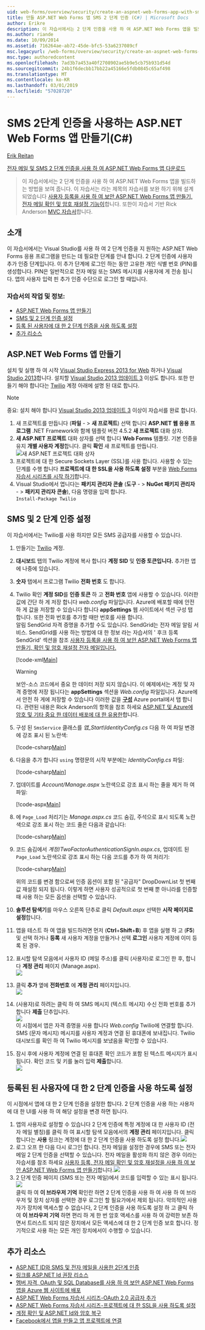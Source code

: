 ```yaml
---
uid: web-forms/overview/security/create-an-aspnet-web-forms-app-with-sms-two-factor-authentication
title: 만들 ASP.NET Web Forms 앱 SMS 2 단계 인증 (C#) | Microsoft Docs
author: Erikre
description: 이 자습서에서는 2 단계 인증을 사용 하 여 ASP.NET Web Forms 앱을 빌드하는 방법을 보여 줍니다. 이 자습서는 Cr 라는 자습서를 보완 하기 위해 설계 되었습니다...
ms.author: riande
ms.date: 10/09/2014
ms.assetid: 716264ae-ab72-45de-bfc5-53a6237089cf
msc.legacyurl: /web-forms/overview/security/create-an-aspnet-web-forms-app-with-sms-two-factor-authentication
msc.type: authoredcontent
ms.openlocfilehash: 7ad3b7a453a40f2708902ae5b9e5cb75b931d54d
ms.sourcegitcommit: 24b1f6decbb17bb22a45166e5fdb0845c65af498
ms.translationtype: MT
ms.contentlocale: ko-KR
ms.lasthandoff: 03/01/2019
ms.locfileid: "57028720"
---
```

<a name="create-an-aspnet-web-forms-app-with-sms-two-factor-authentication-c"></a>SMS 2단계 인증을 사용하는 ASP.NET Web Forms 앱 만들기(C#)
====================
[Erik Reitan](https://github.com/Erikre)

[전자 메일 및 SMS 2 단계 인증을 사용 하 여 ASP.NET Web Forms 앱 다운로드](https://code.msdn.microsoft.com/ASPNET-Web-Forms-App-with-5a0ff94e)

> 이 자습서에서는 2 단계 인증을 사용 하 여 ASP.NET Web Forms 앱을 빌드하는 방법을 보여 줍니다. 이 자습서는 라는 제목의 자습서를 보완 하기 위해 설계 되었습니다 [사용자 등록을 사용 하 여 보안 ASP.NET Web Forms 앱 만들기, 전자 메일 확인 및 암호 재설정 기능이](create-a-secure-aspnet-web-forms-app-with-user-registration-email-confirmation-and-password-reset.md)합니다. 또한이 자습서 기반 Rick Anderson [MVC 자습서](../../../mvc/overview/security/aspnet-mvc-5-app-with-sms-and-email-two-factor-authentication.md)합니다.


## <a name="introduction"></a>소개

이 자습서에서는 Visual Studio를 사용 하 여 2 단계 인증을 지 원하는 ASP.NET Web Forms 응용 프로그램을 만드는 데 필요한 단계를 안내 합니다. 2 단계 인증에 사용자 추가 인증 단계입니다. 이 추가 단계에 로그인 하는 동안 고유한 개인 식별 번호 (PIN)를 생성합니다. PIN은 일반적으로 전자 메일 또는 SMS 메시지를 사용자에 게 전송 됩니다. 앱의 사용자 입력 핀 추가 인증 수단으로 로그인 할 때입니다.

### <a name="tutorial-tasks-and-information"></a>자습서의 작업 및 정보:

- [ASP.NET Web Forms 앱 만들기](#createWebForms)
- [SMS 및 2 단계 인증 설정](#SMS)
- [등록 된 사용자에 대 한 2 단계 인증을 사용 하도록 설정](#use2FA)
- [추가 리소스](#addRes)

<a id="createWebForms"></a>
## <a name="create-an-aspnet-web-forms-app"></a>ASP.NET Web Forms 앱 만들기

설치 및 실행 하 여 시작 [Visual Studio Express 2013 for Web](https://go.microsoft.com/fwlink/?LinkId=299058) 하거나 [Visual Studio 2013](https://go.microsoft.com/fwlink/?LinkId=306566)합니다. 설치할 [Visual Studio 2013 업데이트 3](https://go.microsoft.com/fwlink/?LinkId=390465) 이상도 합니다. 또한 만들기 해야 합니다는 [Twilio](https://www.twilio.com/try-twilio) 계정 아래에 설명 된 대로 합니다.

> [!NOTE]
> 중요: 설치 해야 합니다 [Visual Studio 2013 업데이트 3](https://go.microsoft.com/fwlink/?LinkId=390465) 이상이 자습서를 완료 합니다.


1. 새 프로젝트를 만듭니다 (**파일**  - &gt; **새 프로젝트**) 선택 합니다 **ASP.NET 웹 응용 프로그램** .NET Framework와 함께 템플릿 버전 4.5.2 **새 프로젝트** 대화 상자.
2. **새 ASP.NET 프로젝트** 대화 상자를 선택 합니다 **Web Forms** 템플릿. 기본 인증을 유지 **개별 사용자 계정**합니다. 클릭 **확인** 새 프로젝트를 만듭니다.  
    ![새 ASP.NET 프로젝트 대화 상자](create-an-aspnet-web-forms-app-with-sms-two-factor-authentication/_static/image1.png)
3. 프로젝트에 대 한 Secure Sockets Layer (SSL)를 사용 합니다. 사용할 수 있는 단계를 수행 합니다 **프로젝트에 대 한 SSL을 사용 하도록 설정** 부분을 [Web Forms 자습서 시리즈를 시작 하기](../getting-started/getting-started-with-aspnet-45-web-forms/checkout-and-payment-with-paypal.md#SSLWebForms)합니다.
4. Visual Studio에서 엽니다는 **패키지 관리자 콘솔** (**도구**  - &gt; **NuGet 패키지 관리자**  - &gt; **패키지 관리자 콘솔**), 다음 명령을 입력 합니다.  
    `Install-Package Twilio`

<a id="SMS"></a>
## <a name="setup-sms-and-two-factor-authentication"></a>SMS 및 2 단계 인증 설정

이 자습서에서는 Twilio를 사용 하지만 모든 SMS 공급자를 사용할 수 있습니다.

1. 만들기는 [Twilio](https://www.twilio.com/try-twilio) 계정.
2. **대시보드** 탭의 Twilio 계정에 복사 합니다 **계정 SID** 및 **인증 토큰입니다.** 추가한 앱에 나중에 있습니다.
3. **숫자** 탭에서 프로그램 Twilio **전화 번호** 도 합니다.
4. Twilio 확인 **계정 SID**를 **인증 토큰** 하 고 **전화 번호** 앱에 사용할 수 있습니다. 이러한 값에 간단 하 게 저장 합니다 *web.config* 파일입니다. Azure에 배포할 때에 안전 하 게 값을 저장할 수 있습니다 합니다 **appSettings** 웹 사이트에서 섹션 구성 탭 합니다. 또한 전화 번호를 추가할 때만 번호를 사용 합니다.   
   알림 SendGrid 자격 증명을 추가할 수도 있습니다. SendGrid는 전자 메일 알림 서비스. SendGrid를 사용 하는 방법에 대 한 정보 라는 자습서의 ' 후크 등록 SendGrid' 섹션을 참조 [사용자 등록을 사용 하 여 보안 ASP.NET Web Forms 앱 만들기, 확인 및 암호 재설정 전자 메일입니다.](create-a-secure-aspnet-web-forms-app-with-user-registration-email-confirmation-and-password-reset.md)

    [!code-xml[Main](create-an-aspnet-web-forms-app-with-sms-two-factor-authentication/samples/sample1.xml?highlight=2,6-10)]

    > [!WARNING]
    > 보안-소스 코드에서 중요 한 데이터 저장 되지 않습니다. 이 예제에서는 계정 및 자격 증명에 저장 됩니다는 **appSettings** 섹션을 *Web.config* 파일입니다. Azure에서 안전 하 게에 저장할 수 있습니다 이러한 값을 **[구성](https://blogs.msdn.com/b/webdev/archive/2014/06/04/queuebackgroundworkitem-to-reliably-schedule-and-run-long-background-process-in-asp-net.aspx)** Azure portal에서 탭 합니다. 관련된 내용은 Rick Anderson의 항목을 참조 하세요 [ASP.NET 및 Azure에 암호 및 기타 중요 한 데이터 배포에 대 한 유용한](https://go.microsoft.com/fwlink/?LinkId=513141)합니다.
5. 구성 된 `SmsService` 클래스를 *앱\_Start\IdentityConfig.cs* 다음 하 여 파일 변경에 강조 표시 된 노란색: 

    [!code-csharp[Main](create-an-aspnet-web-forms-app-with-sms-two-factor-authentication/samples/sample2.cs?highlight=5-17)]
6. 다음을 추가 합니다 `using` 명령문의 시작 부분에는 *IdentityConfig.cs* 파일: 

    [!code-csharp[Main](create-an-aspnet-web-forms-app-with-sms-two-factor-authentication/samples/sample3.cs?highlight=1-4)]
7. 업데이트를 *Account/Manage.aspx* 노란색으로 강조 표시 하는 줄을 제거 하 여 파일:  

    [!code-aspx[Main](create-an-aspnet-web-forms-app-with-sms-two-factor-authentication/samples/sample4.aspx?highlight=38,53,57-60,63,66,70,73)]
8. 에 `Page_Load` 처리기는 *Manage.aspx.cs* 코드 숨김, 주석으로 표시 되도록 노란색으로 강조 표시 하는 코드 줄은 다음과 같습니다: 

    [!code-csharp[Main](create-an-aspnet-web-forms-app-with-sms-two-factor-authentication/samples/sample5.cs?highlight=8)]
9. 코드 숨김에서 *계정*/*TwoFactorAuthenticationSignIn.aspx.cs*, 업데이트 된 `Page_Load` 노란색으로 강조 표시 하는 다음 코드를 추가 하 여 처리기: 

    [!code-csharp[Main](create-an-aspnet-web-forms-app-with-sms-two-factor-authentication/samples/sample6.cs?highlight=3-4,13)]

   위의 코드를 변경 함으로써 인증 옵션이 포함 된 "공급자" DropDownList 첫 번째 값 재설정 되지 됩니다. 이렇게 하면 사용자 성공적으로 첫 번째 뿐 아니라를 인증할 때 사용 하는 모든 옵션을 선택할 수 있습니다.
10. **솔루션 탐색기**를 마우스 오른쪽 단추로 클릭 *Default.aspx* 선택한 **시작 페이지로 설정**합니다.
11. 앱을 테스트 하 여 앱을 빌드하려면 먼저 (**Ctrl**+**Shift**+**B**) 후 앱을 실행 하 고 (**F5**) 및 선택 하거나 **등록** 새 사용자 계정을 만들거나 선택 **로그인** 사용자 계정에 이미 등록 된 경우.
12. 표시할 탐색 모음에서 사용자 ID (메일 주소)를 클릭 (사용자)로 로그인 한 후, 합니다 **계정 관리** 페이지 (Manage.aspx).  
    ![](create-an-aspnet-web-forms-app-with-sms-two-factor-authentication/_static/image2.png)
13. 클릭 **추가** 옆에 **전화번호** 에 **계정 관리** 페이지입니다.  
    ![](create-an-aspnet-web-forms-app-with-sms-two-factor-authentication/_static/image3.png)
14. (사용자)로 하려는 클릭 하 여 SMS 메시지 (텍스트 메시지) 수신 전화 번호를 추가 합니다 **제출** 단추입니다.   
    ![](create-an-aspnet-web-forms-app-with-sms-two-factor-authentication/_static/image4.png)  
    이 시점에서 앱은 자격 증명을 사용 합니다 *Web.config* Twilio에 연결할 합니다. SMS (문자 메시지) 메시지를 사용자 계정과 연결 된 휴대폰에 보내집니다. Twilio 대시보드를 확인 하 여 Twilio 메시지를 보냈음을 확인할 수 있습니다.
15. 잠시 후에 사용자 계정에 연결 된 휴대폰 확인 코드가 포함 된 텍스트 메시지가 표시 됩니다. 확인 코드 및 키를 눌러 입력 **제출**합니다.  
     ![](create-an-aspnet-web-forms-app-with-sms-two-factor-authentication/_static/image5.png)

<a id="use2FA"></a>
## <a name="enable-two-factor-authentication-for-a-registered-user"></a>등록된 된 사용자에 대 한 2 단계 인증을 사용 하도록 설정

이 시점에서 앱에 대 한 2 단계 인증을 설정한 합니다. 2 단계 인증을 사용 하는 사용자에 대 한 UI를 사용 하 여 해당 설정을 변경 하면 됩니다. 

1. 앱의 사용자로 설정할 수 있습니다 2 단계 인증에 특정 계정에 대 한 사용자 ID (전자 메일 별칭)를 클릭 하 여 표시할 탐색 모음에서의 **계정 관리** 페이지입니다. 클릭 합니다는 **사용** 링크는 계정에 대 한 2 단계 인증을 사용 하도록 설정 합니다.![](create-an-aspnet-web-forms-app-with-sms-two-factor-authentication/_static/image6.png)
2. 로그 오프 한 다음 다시 로그인 합니다. 전자 메일을 설정한 경우에 SMS 또는 전자 메일 2 단계 인증을 선택할 수 있습니다. 전자 메일을 활성화 하지 않은 경우 이라는 자습서를 참조 하세요 [사용자 등록, 전자 메일 확인 및 암호 재설정을 사용 하 여 보안 ASP.NET Web Forms 앱 만들기](create-a-secure-aspnet-web-forms-app-with-user-registration-email-confirmation-and-password-reset.md)합니다.![](create-an-aspnet-web-forms-app-with-sms-two-factor-authentication/_static/image7.png)
3. 2 단계 인증 페이지 (SMS 또는 전자 메일)에서 코드를 입력할 수 있는 표시 됩니다.![](create-an-aspnet-web-forms-app-with-sms-two-factor-authentication/_static/image8.png)  
 클릭 하 여 **이 브라우저 기억** 확인란 하면 2 단계 인증을 사용 하 여 사용 하 여 브라우저 및 장치 상자를 선택한 경우 로그인 할 필요가에서 제외 됩니다. 악의적인 사용자가 장치에 액세스할 수 없습니다, 2 단계 인증을 사용 하도록 설정 하 고 클릭 하 여 **이 브라우저 기억** 하면 편리 하 게 한 번 암호 액세스를 사용 하 여 강력한 보존 하면서 트러스트 되지 않은 장치에서 모든 액세스에 대 한 2 단계 인증 보호 합니다. 정기적으로 사용 하는 모든 개인 장치에서이 수행할 수 있습니다.

<a id="addRes"></a>
## <a name="additional-resources"></a>추가 리소스

- [ASP.NET ID와 SMS 및 전자 메일을 사용한 2단계 인증](../../../identity/overview/features-api/two-factor-authentication-using-sms-and-email-with-aspnet-identity.md)
- [링크를 ASP.NET Id 권장 리소스](../../../identity/overview/getting-started/aspnet-identity-recommended-resources.md)
- [멤버 자격, OAuth 및 SQL Database를 사용 하 여 보안 ASP.NET Web Forms 앱을 Azure 웹 사이트에 배포](https://azure.microsoft.com/documentation/articles/web-sites-dotnet-deploy-aspnet-webforms-app-membership-oauth-sql-database/)
- [ASP.NET Web Forms 자습서 시리즈-OAuth 2.0 공급자 추가](../getting-started/getting-started-with-aspnet-45-web-forms/checkout-and-payment-with-paypal.md#OAuthWebForms)
- [ASP.NET Web Forms 자습서 시리즈-프로젝트에 대 한 SSL을 사용 하도록 설정](../getting-started/getting-started-with-aspnet-45-web-forms/checkout-and-payment-with-paypal.md#SSLWebForms)
- [계정 확인 및 ASP.NET Id와 암호 복구](../../../identity/overview/features-api/account-confirmation-and-password-recovery-with-aspnet-identity.md)
- [Facebook에서 앱을 만들고 앱 프로젝트에 연결](../../../mvc/overview/security/create-an-aspnet-mvc-5-app-with-facebook-and-google-oauth2-and-openid-sign-on.md#fb)
